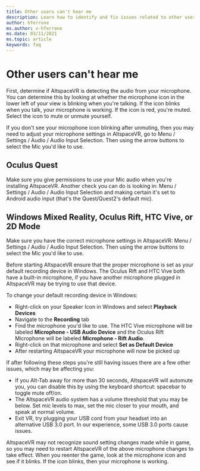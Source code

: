 ```yaml
---
title: Other users can't hear me
description: Learn how to identify and fix issues related to other users not being able to hear me in AltspaceVR.
author: hferrone
ms.author: v-hferrone
ms.date: 03/11/2021
ms.topic: article
keywords: faq
---
```


# Other users can't hear me

First, determine if AltspaceVR is detecting the audio from your microphone. You can determine this by looking at whether the microphone icon in the lower left of your view is blinking when you're talking. If the icon blinks when you talk, your microphone is working. If the icon is red, you're muted. Select the icon to mute or unmute yourself.

If you don't see your microphone icon blinking after unmuting, then you may need to adjust your microphone settings in AltspaceVR, go to Menu / Settings / Audio / Audio Input Selection. Then using the arrow buttons to select the Mic you'd like to use.
 
## Oculus Quest 

Make sure you give permissions to use your Mic audio when you're installing AltspaceVR. Another check you can do is looking in: Menu / Settings / Audio / Audio Input Selection and making certain it's set to Android audio input (that's the Quest/Quest2's default mic).
 
## Windows Mixed Reality, Oculus Rift, HTC Vive, or 2D Mode

Make sure you have the correct microphone settings in AltspaceVR: Menu / Settings / Audio / Audio Input Selection. Then using the arrow buttons to select the Mic you'd like to use.

Before starting AltspaceVR ensure that the proper microphone is set as your default recording device in Windows. The Oculus Rift and HTC Vive both have a built-in microphone, if you have another microphone plugged in AltspaceVR may be trying to use that device.
 
To change your default recording device in Windows:
* Right-click on your Speaker Icon in Windows and select **Playback Devices**
* Navigate to the **Recording** tab
* Find the microphone you'd like to use. The HTC Vive microphone will be labeled **Microphone - USB Audio Device** and the Oculus Rift Microphone will be labeled **Microphone - Rift Audio**.
* Right-click on that microphone and select **Set as Default Device**
* After restarting AltspaceVR your microphone will now be picked up
 
If after following these steps you're still having issues there are a few other issues, which may be affecting you:
* If you Alt-Tab away for more than 30 seconds, AltspaceVR will automute you, you can disable this by using the keyboard shortcut: spacebar to toggle mute off/on.
* The AltspaceVR audio system has a volume threshold that you may be below. Set mic levels to max, set the mic closer to your mouth, and speak at normal volume.
* Exit VR, try plugging your USB cord from your headset into an alternative USB 3.0 port. In our experience, some USB 3.0 ports cause issues.

AltspaceVR may not recognize sound setting changes made while in game, so you may need to restart AltspaceVR of the above microphone changes to take effect.  When you reenter the game, look at the microphone icon and see if it blinks. If the icon blinks, then your microphone is working.